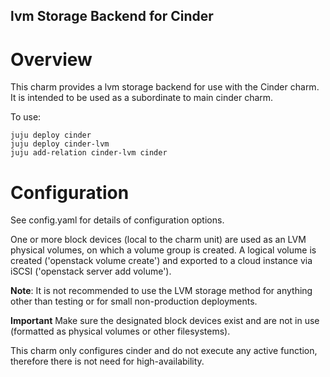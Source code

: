 lvm Storage Backend for Cinder
-------------------------------

Overview
========

This charm provides a lvm storage backend for use with the Cinder
charm. It is intended to be used as a subordinate to main cinder charm.

To use:

    juju deploy cinder
    juju deploy cinder-lvm
    juju add-relation cinder-lvm cinder


Configuration
=============

See config.yaml for details of configuration options.

One or more block devices (local to the charm unit) are used as an LVM
physical volumes, on which a volume group is created. A logical volume
is created ('openstack volume create') and exported to a cloud instance
via iSCSI ('openstack server add volume').

**Note**: It is not recommended to use the LVM storage method for
anything other than testing or for small non-production deployments.

**Important** Make sure the designated block devices exist and are not
in use (formatted as physical volumes or other filesystems).

This charm only configures cinder and do not execute any active
function, therefore there is not need for high-availability.
